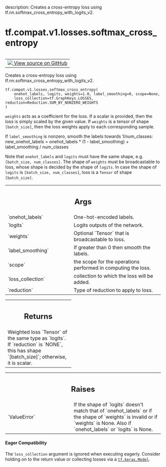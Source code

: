 description: Creates a cross-entropy loss using tf.nn.softmax_cross_entropy_with_logits_v2.

<div itemscope itemtype="http://developers.google.com/ReferenceObject">
<meta itemprop="name" content="tf.compat.v1.losses.softmax_cross_entropy" />
<meta itemprop="path" content="Stable" />
</div>

# tf.compat.v1.losses.softmax_cross_entropy

<!-- Insert buttons and diff -->

<table class="tfo-notebook-buttons tfo-api nocontent" align="left">
<td>
  <a target="_blank" href="https://github.com/tensorflow/tensorflow/blob/r2.4/tensorflow/python/ops/losses/losses_impl.py#L722-L791">
    <img src="https://www.tensorflow.org/images/GitHub-Mark-32px.png" />
    View source on GitHub
  </a>
</td>
</table>



Creates a cross-entropy loss using tf.nn.softmax_cross_entropy_with_logits_v2.

<pre class="devsite-click-to-copy prettyprint lang-py tfo-signature-link">
<code>tf.compat.v1.losses.softmax_cross_entropy(
    onehot_labels, logits, weights=1.0, label_smoothing=0, scope=None,
    loss_collection=tf.GraphKeys.LOSSES, reduction=Reduction.SUM_BY_NONZERO_WEIGHTS
)
</code></pre>



<!-- Placeholder for "Used in" -->

`weights` acts as a coefficient for the loss. If a scalar is provided,
then the loss is simply scaled by the given value. If `weights` is a
tensor of shape `[batch_size]`, then the loss weights apply to each
corresponding sample.

If `label_smoothing` is nonzero, smooth the labels towards 1/num_classes:
    new_onehot_labels = onehot_labels * (1 - label_smoothing)
                        + label_smoothing / num_classes

Note that `onehot_labels` and `logits` must have the same shape,
e.g. `[batch_size, num_classes]`. The shape of `weights` must be
broadcastable to loss, whose shape is decided by the shape of `logits`.
In case the shape of `logits` is `[batch_size, num_classes]`, loss is
a `Tensor` of shape `[batch_size]`.

<!-- Tabular view -->
 <table class="responsive fixed orange">
<colgroup><col width="214px"><col></colgroup>
<tr><th colspan="2"><h2 class="add-link">Args</h2></th></tr>

<tr>
<td>
`onehot_labels`
</td>
<td>
One-hot-encoded labels.
</td>
</tr><tr>
<td>
`logits`
</td>
<td>
Logits outputs of the network.
</td>
</tr><tr>
<td>
`weights`
</td>
<td>
Optional `Tensor` that is broadcastable to loss.
</td>
</tr><tr>
<td>
`label_smoothing`
</td>
<td>
If greater than 0 then smooth the labels.
</td>
</tr><tr>
<td>
`scope`
</td>
<td>
the scope for the operations performed in computing the loss.
</td>
</tr><tr>
<td>
`loss_collection`
</td>
<td>
collection to which the loss will be added.
</td>
</tr><tr>
<td>
`reduction`
</td>
<td>
Type of reduction to apply to loss.
</td>
</tr>
</table>



<!-- Tabular view -->
 <table class="responsive fixed orange">
<colgroup><col width="214px"><col></colgroup>
<tr><th colspan="2"><h2 class="add-link">Returns</h2></th></tr>
<tr class="alt">
<td colspan="2">
Weighted loss `Tensor` of the same type as `logits`. If `reduction` is
`NONE`, this has shape `[batch_size]`; otherwise, it is scalar.
</td>
</tr>

</table>



<!-- Tabular view -->
 <table class="responsive fixed orange">
<colgroup><col width="214px"><col></colgroup>
<tr><th colspan="2"><h2 class="add-link">Raises</h2></th></tr>

<tr>
<td>
`ValueError`
</td>
<td>
If the shape of `logits` doesn't match that of `onehot_labels`
or if the shape of `weights` is invalid or if `weights` is None.  Also if
`onehot_labels` or `logits` is None.
</td>
</tr>
</table>




#### Eager Compatibility
The `loss_collection` argument is ignored when executing eagerly. Consider
holding on to the return value or collecting losses via a <a href="../../../../tf/keras/Model.md"><code>tf.keras.Model</code></a>.

